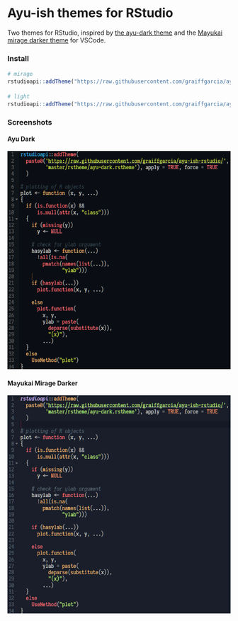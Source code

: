 # Ayu-ish themes for RStudio
Two themes for RStudio, inspired by [the ayu-dark theme](https://github.com/ayu-theme/vscode-ayu) and the [Mayukai mirage darker theme](https://github.com/GulajavaMinistudio/Mayukai-Theme) for VSCode.

### Install
```R
# mirage
rstudioapi::addTheme("https://raw.githubusercontent.com/graiffgarcia/ayu-ish-rstudio/master/rstheme/ayu-dark.rstheme", apply = TRUE, force = TRUE)

# light
rstudioapi::addTheme("https://raw.githubusercontent.com/graiffgarcia/ayu-ish-rstudio/master/rstheme/mayukai-mirage-darker.rstheme", apply = TRUE, force = TRUE)
```

### Screenshots
#### Ayu Dark
![Ayu Dark](assets/ayu-dark.png)

#### Mayukai Mirage Darker
![Mayukai Mirage Darker](assets/mayukai-mirage-darker.png)